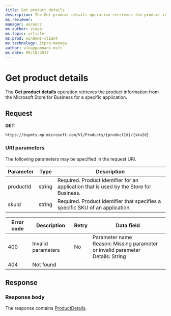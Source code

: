 ```yaml
---
title: Get product details
description: The Get product details operation retrieves the product information from the Microsoft Store for Business for a specific application.
ms.reviewer: 
manager: aaroncz
ms.author: vinpa
ms.topic: article
ms.prod: windows-client
ms.technology: itpro-manage
author: vinaypamnani-msft
ms.date: 09/18/2017
---
```


# Get product details

The **Get product details** operation retrieves the product information from the Microsoft Store for Business for a specific application.

## Request

**GET:**

```http
https://bspmts.mp.microsoft.com/V1/Products/{productId}/{skuId}
```

### URI parameters

The following parameters may be specified in the request URI.

|Parameter|Type|Description|
|--- |--- |--- |
|productId|string|Required. Product identifier for an application that is used by the Store for Business.|
|skuId|string|Required. Product identifier that specifies a specific SKU of an application.|

|Error code|Description|Retry|Data field|
|--- |--- |--- |--- |
|400|Invalid parameters|No|Parameter name<br>Reason: Missing parameter or invalid parameter<br>Details: String|
|404|Not found|||

## Response

### Response body

The response contains [ProductDetails](data-structures-windows-store-for-business.md#productdetails).

 






